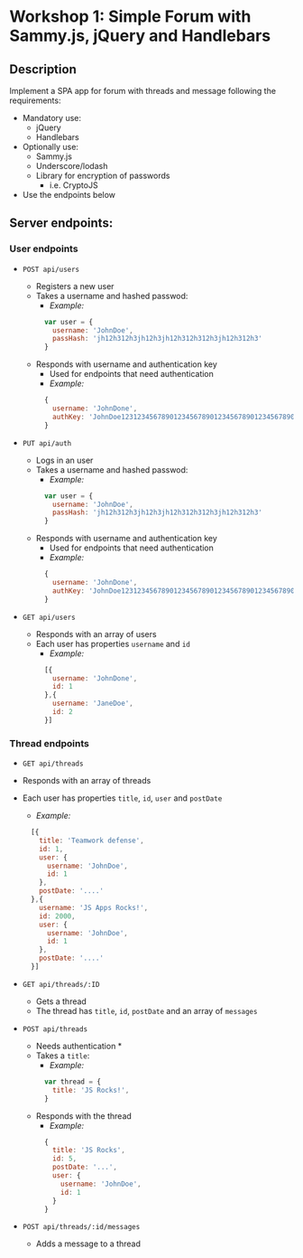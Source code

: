 # Workshop 1: Simple Forum with Sammy.js, jQuery and Handlebars

##  Description

Implement a SPA app for forum with threads and message following the requirements:

* Mandatory use:
  * jQuery
  * Handlebars
* Optionally use:
  * Sammy.js
  * Underscore/lodash
  * Library for encryption of passwords
    * i.e. CryptoJS
* Use the endpoints below

##  Server endpoints:

### User endpoints

* `POST api/users`
  * Registers a new user
  * Takes a username and hashed passwod:
    * _Example:_
    ```javascript
      var user = {
        username: 'JohnDoe',
        passHash: 'jh12h312h3jh12h3jh12h312h312h3jh12h312h3'
      }
    ```
  * Responds with username and authentication key
    * Used for endpoints that need authentication
    * _Example:_
    ```javascript
      {
        username: 'JohnDone',
        authKey: 'JohnDoe12312345678901234567890123456789012345678901234567890'
      }
    ```

* `PUT api/auth`
  * Logs in an user
  * Takes a username and hashed passwod:
    * _Example:_
    ```javascript
      var user = {
        username: 'JohnDoe',
        passHash: 'jh12h312h3jh12h3jh12h312h312h3jh12h312h3'
      }
    ```
  * Responds with username and authentication key
    * Used for endpoints that need authentication
    * _Example:_
    ```javascript
      {
        username: 'JohnDone',
        authKey: 'JohnDoe12312345678901234567890123456789012345678901234567890'
      }
    ```

* `GET api/users`
  * Responds with an array of users
  * Each user has properties `username` and `id`
    * _Example:_
    ```javascript
      [{
        username: 'JohnDone',
        id: 1
      },{
        username: 'JaneDoe',
        id: 2
      }]
    ```

### Thread endpoints

* `GET api/threads`
* Responds with an array of threads
* Each user has properties `title`, `id`, `user` and `postDate`
  * _Example:_
  ```javascript
    [{
      title: 'Teamwork defense',
      id: 1,
      user: {
        username: 'JohnDoe',
        id: 1
      },
      postDate: '....'
    },{
      username: 'JS Apps Rocks!',
      id: 2000,
      user: {
        username: 'JohnDoe',
        id: 1
      },
      postDate: '....'
    }]
  ```

* `GET api/threads/:ID`
  * Gets a thread
  * The thread has `title`, `id`, `postDate` and an array of `messages`


* `POST api/threads`
  * Needs authentication
    *
  * Takes a `title`:
    * _Example:_
    ```javascript
      var thread = {
        title: 'JS Rocks!',
      }
    ```
  * Responds with the thread
    * _Example:_
    ```javascript
      {
        title: 'JS Rocks',
        id: 5,
        postDate: '...',
        user: {
          username: 'JohnDoe',
          id: 1
        }
      }
    ```

* `POST api/threads/:id/messages`
  * Adds a message to a thread
